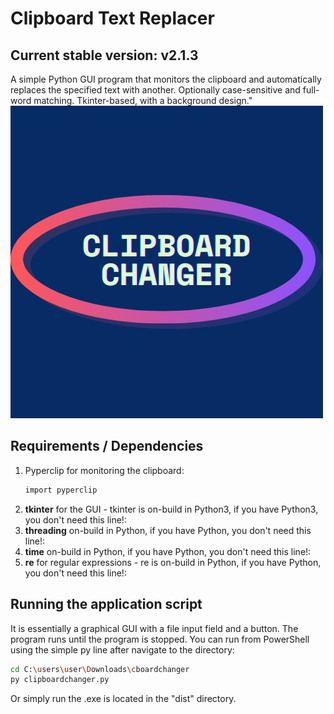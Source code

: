 # Clipboard Text Replacer

## Current stable version: v2.1.3
A simple Python GUI program that monitors the clipboard and automatically replaces the specified text with another. Optionally case-sensitive and full-word matching. Tkinter-based, with a background design."
![Kép leírása](image.png)

## Requirements / Dependencies

1. Pyperclip for monitoring the clipboard:
   ```bash
   import pyperclip
2. **tkinter** for the GUI - tkinter is on-build in Python3, if you have Python3, you don't need this line!:
3. **threading** on-build in Python, if you have Python, you don't need this line!:
3. **time** on-build in Python, if you have Python, you don't need this line!:
4. **re** for regular expressions - re is on-build in Python, if you have Python, you don't need this line!:


## Running the application script
It is essentially a graphical GUI with a file input field and a button. The program runs until the program is stopped. You can run 
from PowerShell using the simple py line after navigate to the directory:
```bash pip
cd C:\users\user\Downloads\cboardchanger
py clipboardchanger.py
```
Or simply run the .exe is located in the "dist" directory.
